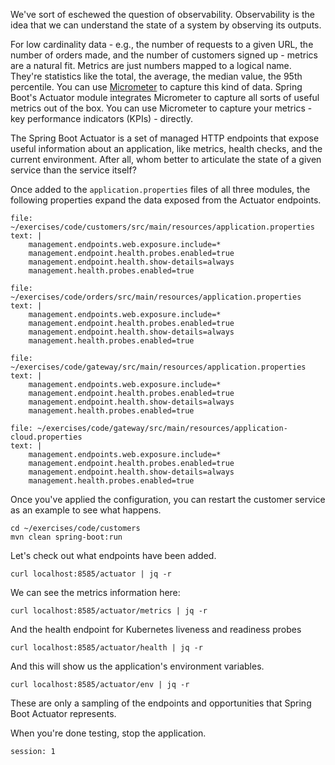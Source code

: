 We've sort of eschewed the question of observability. Observability is the idea that we can understand the state of a system by observing its outputs.

For low cardinality data - e.g., the number of requests to a given URL, the number of orders made, and the number of customers signed up - metrics are a natural fit. Metrics are just numbers mapped to a logical name. They're statistics like the total, the average, the median value, the 95th percentile. You can use [Micrometer](http://micrometer.io) to capture this kind of data. Spring Boot's Actuator module integrates Micrometer to capture all sorts of useful metrics out of the box. You can use Micrometer to capture your metrics - key performance indicators (KPIs) - directly.

The Spring Boot Actuator is a set of managed HTTP endpoints that expose useful information about an application, like metrics, health checks, and the current environment. After all, whom better to articulate the state of a given service than the service itself?

Once added to the `application.properties` files of all three modules, the following properties expand the data exposed from the Actuator endpoints.

```editor:append-lines-to-file
file: ~/exercises/code/customers/src/main/resources/application.properties
text: |
    management.endpoints.web.exposure.include=*
    management.endpoint.health.probes.enabled=true
    management.endpoint.health.show-details=always
    management.health.probes.enabled=true
```

```editor:append-lines-to-file
file: ~/exercises/code/orders/src/main/resources/application.properties
text: |
    management.endpoints.web.exposure.include=*
    management.endpoint.health.probes.enabled=true
    management.endpoint.health.show-details=always
    management.health.probes.enabled=true
```

```editor:append-lines-to-file
file: ~/exercises/code/gateway/src/main/resources/application.properties
text: |
    management.endpoints.web.exposure.include=*
    management.endpoint.health.probes.enabled=true
    management.endpoint.health.show-details=always
    management.health.probes.enabled=true
```

```editor:append-lines-to-file
file: ~/exercises/code/gateway/src/main/resources/application-cloud.properties
text: |
    management.endpoints.web.exposure.include=*
    management.endpoint.health.probes.enabled=true
    management.endpoint.health.show-details=always
    management.health.probes.enabled=true
```

Once you've applied the configuration, you can restart the customer service as an example to see what happens.

```execute
cd ~/exercises/code/customers
mvn clean spring-boot:run

```

Let's check out what endpoints have been added.

```execute-2
curl localhost:8585/actuator | jq -r
```

We can see the metrics information here:

```execute-2
curl localhost:8585/actuator/metrics | jq -r
```

And the health endpoint for Kubernetes liveness and readiness probes

```execute-2
curl localhost:8585/actuator/health | jq -r
```

And this will show us the application's environment variables.

```execute-2
curl localhost:8585/actuator/env | jq -r
```

These are only a sampling of the endpoints and opportunities that Spring Boot Actuator represents.

When you're done testing, stop the application.

```terminal:interrupt
session: 1
```

```terminal:clear-all

```
